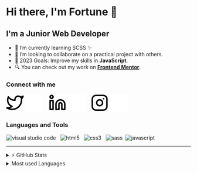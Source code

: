 # Hi there, I'm Fortune 👋

## I'm a Junior Web Developer

- 🌱 I’m currently learning SCSS ✨
- 👯 I’m looking to collaborate on a practical project with others.
- 📖 2023 Goals: Improve my skills in **JavaScript**.
- 🔍 You can check out my work on [**Frontend Mentor**][frontendmentor].
  <!-- - ⚡ Fun fact: I love to [activity_1, activity_2] -->
  <!-- - 🔭 Check out my Portfolio: [link]() -->

### Connect with me

[![website](./img/twitter-light.svg)](https://twitter.com/fortune_oi#gh-light-mode-only)
[![website](./img/twitter-dark.svg)](https://twitter.com/fortune_oi#gh-dark-mode-only)
&nbsp;&nbsp;
[![website](./img/linkedin-light.svg)](https://linkedin.com/in/fortune-i-o#gh-light-mode-only)
[![website](./img/linkedin-dark.svg)](https://linkedin.com/in/fortune-i-o#gh-dark-mode-only)
&nbsp;&nbsp;
[![website](./img/instagram-light.svg)](https://instagram.com/fortune.i.o#gh-light-mode-only)
[![website](./img/instagram-dark.svg)](https://instagram.com/fortune.i.o#gh-dark-mode-only)

### Languages and Tools

<img  alt="visual studio code" width="26px" src="https://cdn.jsdelivr.net/gh/devicons/devicon/icons/vscode/vscode-original.svg"  /> &nbsp;
<img  alt="html5" width="26px" src="https://cdn.jsdelivr.net/gh/devicons/devicon/icons/html5/html5-original.svg" /> &nbsp;
<img  alt="css3" width="26px" src="https://cdn.jsdelivr.net/gh/devicons/devicon/icons/css3/css3-original.svg" /> &nbsp;
<img  alt="sass" width="26px" src="https://cdn.jsdelivr.net/gh/devicons/devicon/icons/sass/sass-original.svg" />&nbsp;
<img  alt="javascript" width="26px" src="https://cdn.jsdelivr.net/gh/devicons/devicon/icons/javascript/javascript-original.svg" />

---

<details>
  <summary>⚡ GitHub Stats</summary>

![Fortune's GitHub Stats](https://github-readme-stats.vercel.app/api?username=fortune-i-o&show_icons=true&bg_color=09131&hide=contribs,issues)

</details>
  
  
<details>

<summary>Most used Languages</summary>

![Languages](https://github-readme-stats.vercel.app/api/top-langs?username=fortune-i-o&layout=compact&show_icons=true)

</details>

[frontendmentor]: https://www.frontendmentor.io/profile/fortune-i-o
[instagram]: https://instagram.com/fortune.i.o
[linkedin]: https://linkedin.com/in/fortune-i-o
[twitter]: https://twitter.com/fortune_oi
